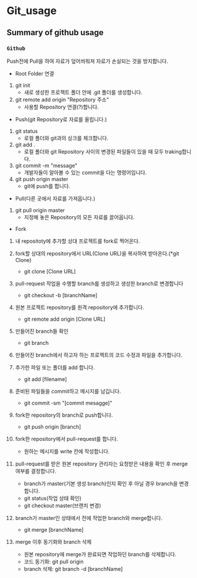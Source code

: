 # Git_usage

Summary of github usage
---------------------------

### `Github`
Push전에 Pull을 하여 자료가 덮어씌워져 자료가 손실되는 것을 방지합니다.

* Root Folder 연결
1. git init
     - 새로 생성한 프로젝트 폴더 안에 .git 폴더를 생성합니다.
2. git remote add origin "Repository 주소"
     - 사용할 Repository 연결(?)합니다.

* Push(git Repository로 자료를 올립니다.)
1. git status
     - 로컬 폴더와 git과의 싱크를 체크합니다.
2. git add .
     - 로컬 폴더와 git Repository 사이의 변경된 파일들이 있을 때 모두 traking합니다.
3. git commit -m "message"
     - 개발자들이 알아볼 수 있는 commit을 다는 명령어입니다.
4. git push origin master
     - git에 push를 합니다.

* Pull(다른 곳에서 자료를 가져옵니다.)
1. git pull origin master
     - 지정해 놓은 Repository의 모든 자료를 끌어옵니다.


* Fork
1. 내 repositoty에 추가할 상대 프로젝트를 fork로 찍어온다.

2. fork할 상대의 repository에서 URL(Clone URL)을 복사하여 받아온다.(*git Clone)
     - git clone [Clone URL]

3. pull-request 작업을 수행할 branch를 생성하고 생성한 branch로 변경합니다
     - git checkout -b [branchName]

4. 원본 프로젝트 repository를 원격 repository에 추가합니다.
     - git remote add origin [Clone URL]

5. 만들어진 branch들 확인
     - git branch

6. 만들어진 branch에서 하고자 하는 프로젝트의 코드 수정과 파일을 추가합니다.

7. 추가한 파일 또는 폴더를 add 합니다.
     - git add [filename]

8. 준비된 파일들을 commit하고 메시지를 남깁니다.
     - git commit -sm "[commit mesagge]"

9. fork한 repository의 branch로 push합니다.
     - git push origin [branch]

10. fork한 repository에서 pull-request를 합니다.
     - 원하는 메시지를 write 칸에 작성합니다.

11. pull-request를 받은 원본 repository 관리자는 요청받은 내용을 확인 후 merge 여부를 결정합니다.
     - branch가 master(기본 생성 branch)인지 확인 후 아닐 경우 branch을 변경합니다.
     - git status(작업 상태 확인)
     - git checkout master(브랜치 변경)

12. branch가 master인 상태에서 전에 작업한 branch와 merge합니다.
     - git merge [branchName]

13. merge 이후 동기화와 branch 삭제
     - 원본 repository에 merge가 완료되면 작업하던 branch를 삭제합니다.
     - 코드 동기화: git pull origin
     - branch 삭제: git branch -d [branchName]
